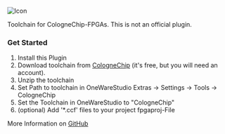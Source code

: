  ![Icon](https://raw.githubusercontent.com/swittlich/OneWare.CC-Toolchain/main/Icon.png)
 
Toolchain for CologneChip-FPGAs. This is not an official plugin. 

### Get Started

1. Install this Plugin
2. Download toolchain from [CologneChip](https://colognechip.com/mygatemate/) (it's free, but you will need an account).
3. Unzip the toolchain 
4. Set Path to toolchain in OneWareStudio Extras -> Settings ->  Tools -> CologneChip
5. Set the Toolchain in OneWareStudio to "CologneChip"
6. (optional) Add '*.ccf' files to your project fpgaproj-File

More Information on [GitHub](https://github.com/swittlich/OneWare.CC-Toolchain/blob/main/README.md)